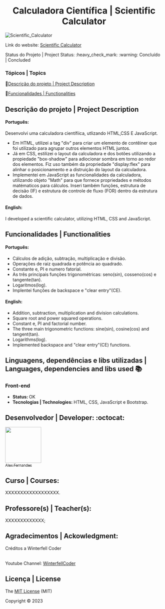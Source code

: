<div align="center">
    <h1> Calculadora Científica | Scientific Calculator </h1>

</div>


![Scientific_Calculator](https://user-images.githubusercontent.com/108309097/236639133-51da4ec3-efbd-4661-9980-266b91b0cc8d.png)


<div>

Link do website: <a href="https://scientific-calculator-gamma.vercel.app/">Scientific Calculator</a>

</div>
 Status do Projeto | Project Status: :heavy_check_mark: :warning: Concluído | Concluded

### Tópicos | Topics

:small_blue_diamond:[Descrição do projeto | Project Description](#descrição-do-projeto-|-project-description)

:small_blue_diamond:[Funcionalidades | Functionalities](#funcionalidades-|-functionalities)


## Descrição do projeto | Project Description 

<p align="justify">
<h4>Português: </h4>
<p>Desenvolvi uma calculadora científiica, utlizando HTML,CSS E JavaScript.<br>
   <ul>
   <li>Em HTML, utilizei a tag "div" para criar um elemento de contêiner que foi utilizado para agrupar outros elementos HTML juntos.</li>
   <li>Já em CSS, estilizei o layout da calculadora e dos botões utilizando a propiedade "box-shadow" para adiocionar sombra em torno
    ao redor dos elementos. Fiz uso também da propriedade "display:flex" para alinhar o posicionamento e a distruição do
    layout da calculadora.</li>
    <li>Implementei em JavaScript as funcionalidades da calculadora, utilizando objeto "Math" para que fornece propriedades e métodos 
    matématicos para cálculos. Inseri também funções, estrutura de decisão (IF) e  estrutura de controle de fluxo (FOR) dentro da 
    estrutura de dados. </li>
    </ul>
   
</p>

<h4>English: </h4>
<p>I developed a scientific calculator, utilizing HTML, CSS and JavaScript. </p>

</p>

## Funcionalidades | Functionalities
<h4> Português: </h4>
<ul>
<li> Cálculos de adição, subtração, multiplicação e divisão.</li>
<li> Operações de raiz quadrada e potência ao quadrado.</li>
<li> Constante e, PI e numero fatorial. </li>
<li> As três principais funções trigonométricas: seno(sin), cosseno(cos) e tangente(tan).</li>
<li> Logaritmos(log).</li>
<li> Implentei funções de backspace e "clear entry"(CE).</li>
</ul>

<h4> English: </h4>
<ul>
    <li> Addition, subtraction, multiplication and division calculations.</li>
    <li> Square root and power squared operations.</li>
    <li> Constant e, PI and factorial number.</li>
    <li> The three main trigonometric functions: sine(sin), cosine(cos) and tangent(tan).</li>
    <li> Logarithms(log).</li>
    <li> Implemented backspace and "clear entry"(CE) functions.</li>
</ul>

## Linguagens, dependências e libs utilizadas | Languages, dependencies and libs used :books:

<h3>Front-end</h3>
<ul>
    <li><b>Status: </b>OK</li>
    <li><b>Tecnologias | Technologies: </b>HTML, CSS, JavaScript e Bootstrap.</li>
</ul>



## Desenvolvedor | Developer: :octocat:


[<img src="https://github.com/alexfn93.png" width=115><br><sub>Alex Fernandes</sub>](https://github.com/alexfn93)  <br> 


<h2>Curso | Courses:</h2> XXXXXXXXXXXXXXXXXX.

<h2>Professore(s) | Teacher(s):</h2> XXXXXXXXXXXXX; <br>

<p align="justify">
<h2>Agradecimentos | Ackowledgment:</h2>
<p> Créditos a Winterfell Coder</p>
<br>
 Youtube Channel: <a href="https://www.youtube.com/watch?v=LgryqYxSCNk">WinterfellCoder</a>

## Licença | License

The [MIT License]() (MIT)

Copyright :copyright: 2023
